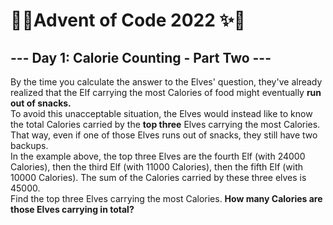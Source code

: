 <h1>🌲✨Advent of Code 2022 ✨🌲</h1>
<h2> --- Day 1: Calorie Counting - Part Two ---</h2>
By the time you calculate the answer to the Elves' question, they've already realized that the Elf carrying the most Calories of food might eventually <strong>run out of snacks.</strong>

<br>
To avoid this unacceptable situation, the Elves would instead like to know the total Calories carried by the <strong>top three</strong> Elves carrying the most Calories. That way, even if one of those Elves runs out of snacks, they still have two backups.

<br>
In the example above, the top three Elves are the fourth Elf (with 24000 Calories), then the third Elf (with 11000 Calories), then the fifth Elf (with 10000 Calories). The sum of the Calories carried by these three elves is 45000.

<br>
Find the top three Elves carrying the most Calories. <strong>How many Calories are those Elves carrying in total?</strong>
